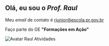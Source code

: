 ## Olá, eu sou o *Prof. Raul*

Meu *email* de contato é rjunior@escola.pr.gov.br

Faço parte do GE **"Formações em Ação"**

![Avatar Raul Atividades](https://user-images.githubusercontent.com/104945650/168444816-dc7546e2-75dd-4f2f-a6a3-fe695be6f867.png)
 
